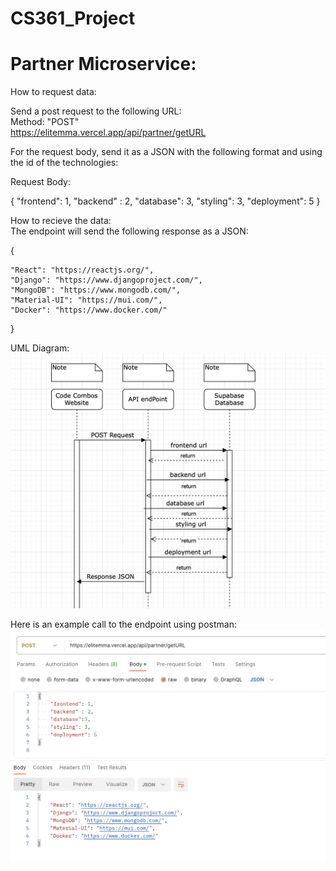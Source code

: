 # CS361_Project

# Partner Microservice:

How to request data:

Send a post request to the following URL:
<br>Method: "POST" <br>
https://elitemma.vercel.app/api/partner/getURL <br>

For the request body, send it as a JSON with the following format and using the id of the technologies: <br>

Request Body: <br>
<p>
{ 
    "frontend": 1,
    "backend" : 2,
    "database": 3,
    "styling": 3,
    "deployment": 5
}
</p>

How to recieve the data: <br>
The endpoint will send the following response as a JSON: <br>
<p>
{
    
    "React": "https://reactjs.org/",
    "Django": "https://www.djangoproject.com/",
    "MongoDB": "https://www.mongodb.com/",
    "Material-UI": "https://mui.com/",
    "Docker": "https://www.docker.com/"

}
</p>

UML Diagram:<br>
![Model](https://github.com/GSD678/CS361_Project/blob/main/frontend/public/UML.png)

Here is an example call to the endpoint using postman: <br>
![Model](https://github.com/GSD678/CS361_Project/blob/main/frontend/public/postman.png)
